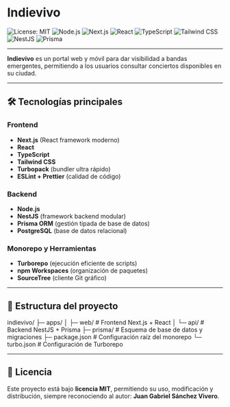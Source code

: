 # Indievivo

![License: MIT](https://img.shields.io/badge/License-MIT-green.svg)
![Node.js](https://img.shields.io/badge/Node.js-18.x-brightgreen)
![Next.js](https://img.shields.io/badge/Next.js-15.x-black)
![React](https://img.shields.io/badge/React-18.x-blue)
![TypeScript](https://img.shields.io/badge/TypeScript-5.9-blue)
![Tailwind CSS](https://img.shields.io/badge/TailwindCSS-3.x-skyblue)
![NestJS](https://img.shields.io/badge/NestJS-10.x-red)
![Prisma](https://img.shields.io/badge/Prisma-6.x-blueviolet)

---

**Indievivo** es un portal web y móvil para dar visibilidad a bandas emergentes, permitiendo a los usuarios consultar conciertos disponibles en su ciudad.

---

## 🛠 Tecnologías principales

### Frontend
- **Next.js** (React framework moderno)  
- **React**  
- **TypeScript**  
- **Tailwind CSS**  
- **Turbopack** (bundler ultra rápido)  
- **ESLint + Prettier** (calidad de código)

### Backend
- **Node.js**  
- **NestJS** (framework backend modular)  
- **Prisma ORM** (gestión tipada de base de datos)  
- **PostgreSQL** (base de datos relacional)

### Monorepo y Herramientas
- **Turborepo** (ejecución eficiente de scripts)  
- **npm Workspaces** (organización de paquetes)  
- **SourceTree** (cliente Git gráfico)  

---

## 📂 Estructura del proyecto

indievivo/
├─ apps/
│ ├─ web/ # Frontend Next.js + React
│ └─ api/ # Backend NestJS + Prisma
├─ prisma/ # Esquema de base de datos y migraciones
├─ package.json # Configuración raíz del monorepo
└─ turbo.json # Configuración de Turborepo

---

## 📄 Licencia

Este proyecto está bajo **licencia MIT**, permitiendo su uso, modificación y distribución, siempre reconociendo al autor: **Juan Gabriel Sánchez Vivero**.